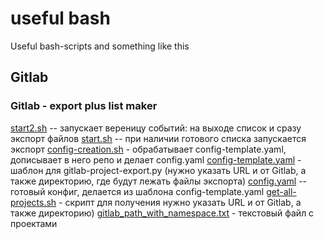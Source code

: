 # useful bash
Useful bash-scripts and something like this

## Gitlab
### Gitlab - export plus list maker

[start2.sh](start2.sh) -- запускает вереницу событий: на выходе список и сразу экспорт файлов
[start.sh](start.sh) -- при наличии готового списка запускается экспорт
[config-creation.sh](config-creation.sh) - обрабатывает config-template.yaml, дописывает в него репо и делает config.yaml 
[config-template.yaml](config-template.yaml) - шаблон для gitlab-project-export.py (нужно указать URL и от Gitlab, а также директорию, где будут лежать файлы экспорта)
[config.yaml](config.yaml) -- готовый конфиг, делается из шаблона config-template.yaml 
[get-all-projects.sh](get-all-projects.sh) - скрипт для получения нужно указать URL и от Gitlab, а также директорию)
[gitlab_path_with_namespace.txt](gitlab_path_with_namespace.txt) - текстовый файл с проектами